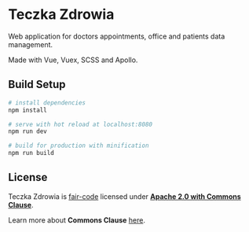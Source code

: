 # Teczka Zdrowia

Web application for doctors appointments, office and patients data management.

Made with Vue, Vuex, SCSS and Apollo.

## Build Setup

``` bash
# install dependencies
npm install

# serve with hot reload at localhost:8080
npm run dev

# build for production with minification
npm run build
```

## License

Teczka Zdrowia is [fair-code](http://faircode.io) licensed under [**Apache 2.0 with Commons Clause**](https://github.com/teczka-zdrowia/teczka-zdrowia-api/blob/master/LICENSE.md).

Learn more about **Commons Clause** [here](https://commonsclause.com/).
